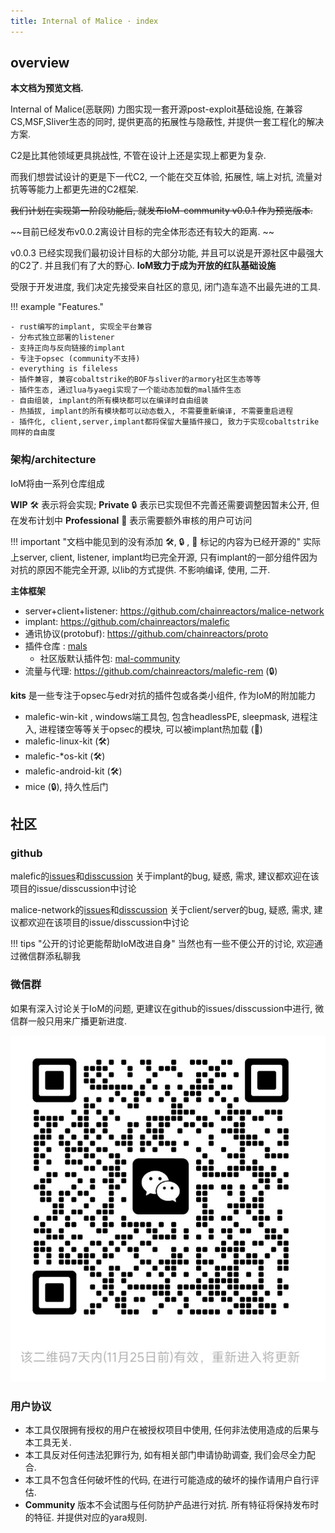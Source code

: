 ```yaml
---
title: Internal of Malice · index
---
```

## overview 

**本文档为预览文档.** 

Internal of Malice(恶联网) 力图实现一套开源post-exploit基础设施, 在兼容CS,MSF,Sliver生态的同时, 提供更高的拓展性与隐蔽性, 并提供一套工程化的解决方案.

C2是比其他领域更具挑战性, 不管在设计上还是实现上都更为复杂. 

而我们想尝试设计的更是下一代C2, 一个能在交互体验, 拓展性, 端上对抗, 流量对抗等等能力上都更先进的C2框架. 


~~我们计划在实现第一阶段功能后, 就发布IoM-community v0.0.1 作为预览版本.~~

~~目前已经发布v0.0.2离设计目标的完全体形态还有较大的距离. ~~ 

v0.0.3 已经实现我们最初设计目标的大部分功能, 并且可以说是开源社区中最强大的C2了. 并且我们有了大的野心. **IoM致力于成为开放的红队基础设施**

受限于开发进度, 我们决定先接受来自社区的意见, 闭门造车造不出最先进的工具.

!!! example "Features."

    - rust编写的implant, 实现全平台兼容
    - 分布式独立部署的listener
    - 支持正向与反向链接的implant
    - 专注于opsec (community不支持)
    - everything is fileless
    - 插件兼容, 兼容cobaltstrike的BOF与sliver的armory社区生态等等
    - 插件生态, 通过lua与yaegi实现了一个能动态加载的mal插件生态
    - 自由组装, implant的所有模块都可以在编译时自由组装
    - 热插拔, implant的所有模块都可以动态载入, 不需要重新编译, 不需要重启进程
    - 插件化, client,server,implant都将保留大量插件接口, 致力于实现cobaltstrike同样的自由度


### 架构/architecture

IoM将由一系列仓库组成

**WIP** 🛠️ 表示将会实现; 
**Private** 🔒 表示已实现但不完善还需要调整因暂未公开, 但在发布计划中
**Professional** 👤 表示需要额外审核的用户可访问


!!! important "文档中能见到的没有添加 🛠️, 🔒 ,  👤 标记的内容为已经开源的"
	实际上server, client, listener, implant均已完全开源, 只有implant的一部分组件因为对抗的原因不能完全开源, 以lib的方式提供. 不影响编译, 使用, 二开.

**主体框架**

* server+client+listener: https://github.com/chainreactors/malice-network
* implant: https://github.com/chainreactors/malefic
* 通讯协议(protobuf): https://github.com/chainreactors/proto
* 插件仓库 : [mals](https://github.com/chainreactors/mals)
	* 社区版默认插件包: [mal-community](https://github.com/chainreactors/mal-community)
* 流量与代理: https://github.com/chainreactors/malefic-rem (🔒)

**kits**
是一些专注于opsec与edr对抗的插件包或各类小组件, 作为IoM的附加能力

* malefic-win-kit , windows端工具包, 包含headlessPE, sleepmask, 进程注入, 进程镂空等等关于opsec的模块, 可以被implant热加载 (👤)
* malefic-linux-kit (🛠️)
* malefic-*os-kit (🛠️)
* malefic-android-kit (🛠️)
* mice (🔒), 持久性后门

## 社区

### github

malefic的[issues](https://github.com/chainreactors/malefic/issues)和[disscussion](https://github.com/chainreactors/malefic/discussions) 关于implant的bug, 疑惑, 需求, 建议都欢迎在该项目的issue/disscussion中讨论

malice-network的[issues](https://github.com/chainreactors/malice-network/issues)和[disscussion](https://github.com/chainreactors/malice-network/discussions) 关于client/server的bug, 疑惑, 需求, 建议都欢迎在该项目的issue/disscussion中讨论

!!! tips "公开的讨论更能帮助IoM改进自身"
	当然也有一些不便公开的讨论, 欢迎通过微信群添私聊我

### 微信群

如果有深入讨论关于IoM的问题, 更建议在github的issues/disscussion中进行, 微信群一般只用来广播更新进度. 

![image-20240819160739532](assets/image-20240819160739532.png)

### 用户协议

* 本工具仅限拥有授权的用户在被授权项目中使用, 任何非法使用造成的后果与本工具无关.
* 本工具反对任何违法犯罪行为, 如有相关部门申请协助调查, 我们会尽全力配合.
* 本工具不包含任何破坏性的代码, 在进行可能造成的破坏的操作请用户自行评估.
* **Community** 版本不会试图与任何防护产品进行对抗. 所有特征将保持发布时的特征. 并提供对应的yara规则.



